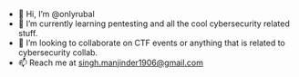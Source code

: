 - 👋 Hi, I’m @onlyrubal
- 🌱 I’m currently learning pentesting and all the cool cybersecurity related stuff.
- 💞️ I’m looking to collaborate on CTF events or anything that is related to cybersecurity collab.
- 📫 Reach me at singh.manjinder1906@gmail.com

<!---
onlyrubal/onlyrubal is a ✨ special ✨ repository because its `README.md` (this file) appears on your GitHub profile.
You can click the Preview link to take a look at your changes.
--->
